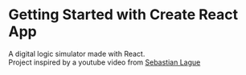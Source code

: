 # Getting Started with Create React App

A digital logic simulator made with React. <br>
Project inspired by a youtube video from [Sebastian Lague](https://www.youtube.com/watch?v=QZwneRb-zqA)
